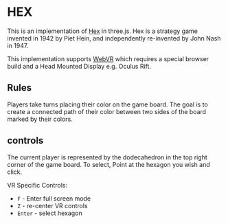 HEX
===

This is an implementation of [Hex](https://en.wikipedia.org/wiki/Hex_%28board_game%29)
in three.js. Hex is a strategy game invented in 1942 by Piet Hein, and independently
re-invented by John Nash in 1947.

This implementation supports [WebVR](http://mozvr.com) which requires a special
browser build and a Head Mounted Display e.g. Oculus Rift.

Rules
-----

Players take turns placing their color on the game board. The goal is to create
a connected path of their color between two sides of the board marked by their colors.

controls
--------

The current player is represented by the dodecahedron in the top right corner of
the game board. To select, Point at the hexagon you wish and click.

VR Specific Controls:
* `F` - Enter full screen mode
* `Z` - re-center VR controls
* `Enter` - select hexagon
